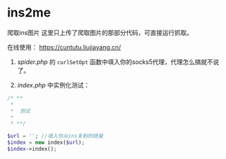 # ins2me
爬取ins图片
这里只上传了爬取图片的那部分代码，可直接运行抓取。

在线使用：
https://cuntutu.liujiayang.cn/

1. *spider.php* 的 `curlSetOpt` 函数中填入你的socks5代理，代理怎么搞就不说了。

2. *index.php* 中实例化测试：

```php
/* **
 *
 *  测试
 *
 * **/

$url = ''; //填入你从ins复制的链接
$index = new index($url);
$index->index();

```
